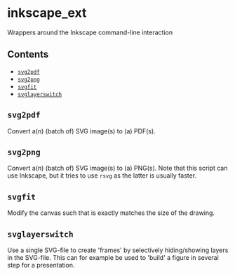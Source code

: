 # inkscape_ext

Wrappers around the Inkscape command-line interaction

## Contents

<!-- MarkdownTOC -->

- [`svg2pdf`](#svg2pdf)
- [`svg2png`](#svg2png)
- [`svgfit`](#svgfit)
- [`svglayerswitch`](#svglayerswitch)

<!-- /MarkdownTOC -->

## `svg2pdf`

Convert a(n) (batch of) SVG image(s) to (a) PDF(s).

## `svg2png`

Convert a(n) (batch of) SVG image(s) to (a) PNG(s). Note that this script can use Inkscape, but it tries to use `rsvg` as the latter is usually faster.

## `svgfit`

Modify the canvas such that is exactly matches the size of the drawing.

## `svglayerswitch`

Use a single SVG-file to create 'frames' by selectively hiding/showing layers in the SVG-file. This can for example be used to 'build' a figure in several step for a presentation.


